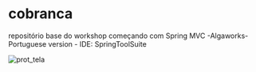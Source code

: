 # cobranca
 repositório base do workshop começando com Spring MVC -Algaworks- Portuguese version - IDE: SpringToolSuite
 
 ![prot_tela](https://user-images.githubusercontent.com/3721252/160146467-dfca3e1b-aad4-458b-8032-26659f1e603a.png)
